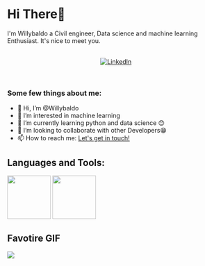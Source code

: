 # Hi There🙌

I'm Willybaldo a Civil engineer, Data science and machine learning Enthusiast. It's nice to meet you.


<p align="center">
<br>
<a href=https://cl.linkedin.com/in/willybaldo-saavedra-portales-586923182"><img src="https://img.shields.io/badge/linkedin-%230077B5.svg?&style=for-the-badge&logo=linkedin&logoColor=white" alt="LinkedIn" /></a>&nbsp;
</p>
<br>

### Some few things about me:  <!-- <img src="https://user-images.githubusercontent.com/100051076/181130462-bffa0060-165a-42e7-8bb2-741978cf01d0.gif" width="50" height="50"> -->
</p>

- 👋 Hi, I’m @Willybaldo
- 👀 I’m interested in machine learning
- 🌱 I’m currently learning python and data science 😊
- 💞️ I’m looking to collaborate with other Developers😁
- 📫 How to reach me:  [Let's get in touch!][linkedin]

<!---
Willybaldo/Willybaldo is a ✨ special ✨ repository because its `README.md` (this file) appears on your GitHub profile.
You can click the Preview link to take a look at your changes.
--->



## Languages and Tools:

<img src="https://user-images.githubusercontent.com/100051076/181126879-bb584f07-9ee1-496e-9c25-b459d5c44809.png" width="100" height="100"> <img src="https://user-images.githubusercontent.com/100051076/181126931-c880ef09-0b58-4037-8243-65127caf9bd3.png" width="100" height="100">

## Favotire GIF

![](https://media3.giphy.com/media/pOKrXLf9N5g76/giphy.gif)


[linkedin]:https://cl.linkedin.com/in/willybaldo-saavedra-portales-586923182
